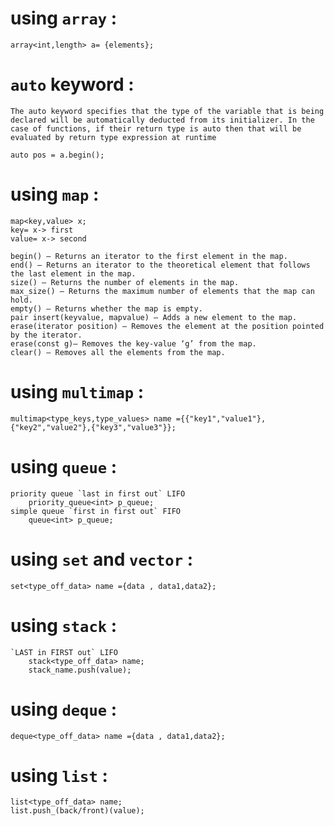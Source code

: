 # using `array` :
    
    array<int,length> a= {elements};

# `auto` keyword : 
    
    The auto keyword specifies that the type of the variable that is being declared will be automatically deducted from its initializer. In the case of functions, if their return type is auto then that will be evaluated by return type expression at runtime
    
    auto pos = a.begin();

# using `map` :
    map<key,value> x;
    key= x-> first
    value= x-> second

    begin() – Returns an iterator to the first element in the map.
    end() – Returns an iterator to the theoretical element that follows the last element in the map.
    size() – Returns the number of elements in the map.
    max_size() – Returns the maximum number of elements that the map can hold.
    empty() – Returns whether the map is empty.
    pair insert(keyvalue, mapvalue) – Adds a new element to the map.
    erase(iterator position) – Removes the element at the position pointed by the iterator.
    erase(const g)– Removes the key-value ‘g’ from the map.
    clear() – Removes all the elements from the map.
# using `multimap` :
    multimap<type_keys,type_values> name ={{"key1","value1"},{"key2","value2"},{"key3","value3"}};
# using `queue` :
    priority queue `last in first out` LIFO 
        priority_queue<int> p_queue;
    simple queue `first in first out` FIFO
        queue<int> p_queue;
# using `set` and `vector` :
    set<type_off_data> name ={data , data1,data2};
# using `stack` :
    `LAST in FIRST out` LIFO
        stack<type_off_data> name;
        stack_name.push(value);
# using `deque` :
    deque<type_off_data> name ={data , data1,data2};

# using `list` :
    list<type_off_data> name;
    list.push_(back/front)(value);
